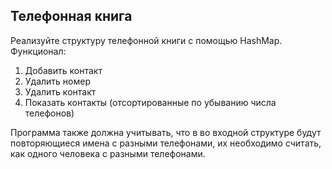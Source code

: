 ## Телефонная книга

Реализуйте структуру телефонной книги с помощью HashMap. 
Функционал:
1. Добавить контакт
2. Удалить номер
3. Удалить контакт
4. Показать контакты (отсортированные по убыванию числа телефонов)

Программа также должна учитывать,
что в во входной структуре будут повторяющиеся имена с разными телефонами,
их необходимо считать, как одного человека с разными телефонами.